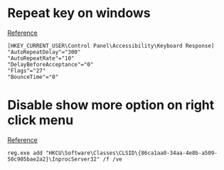 # Repeat key on windows

[Reference](https://ludditus.com/2016/07/15/microsoft-the-keyboard-repeat-rate-and-sleeping-how-to-work-around-their-idiocy/)

```
[HKEY_CURRENT_USER\Control Panel\Accessibility\Keyboard Response]
"AutoRepeatDelay"="300"
"AutoRepeatRate"="10"
"DelayBeforeAcceptance"="0"
"Flags"="27"
"BounceTime"="0"
```

# Disable show more option on right click menu

[Reference](https://www.reddit.com/r/microsoft/comments/sv88tb/comment/hxepvbb/?utm_source=share&utm_medium=web2x&context=3)

`reg.exe add "HKCU\Software\Classes\CLSID\{86ca1aa0-34aa-4e8b-a509-50c905bae2a2}\InprocServer32" /f /ve`

